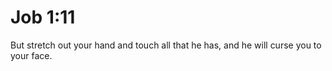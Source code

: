 # Job 1:11

But stretch out your hand and touch all that he has, and he will curse you to your face.

